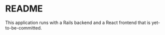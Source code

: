 # README

This application runs with a Rails backend and a React frontend that is yet-to-be-committed. 


